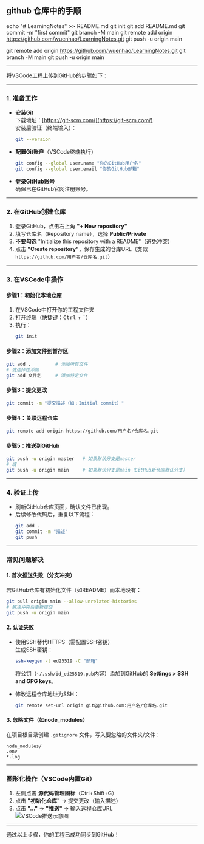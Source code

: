## github 仓库中的手顺


echo "# LearningNotes" >> README.md
git init
git add README.md
git commit -m "first commit"
git branch -M main
git remote add origin https://github.com/wuenhao/LearningNotes.git
git push -u origin main


git remote add origin https://github.com/wuenhao/LearningNotes.git
git branch -M main
git push -u origin main

---
将VSCode工程上传到GitHub的步骤如下：

---

### **1. 准备工作**
- **安装Git**  
  下载地址：[https://git-scm.com/](https://git-scm.com/)  
  安装后验证（终端输入）：
  ```bash
  git --version
  ```

- **配置Git账户**（VSCode终端执行）  
  ```bash
  git config --global user.name "你的GitHub用户名"
  git config --global user.email "你的GitHub邮箱"
  ```

- **登录GitHub账号**  
  确保已在GitHub官网注册账号。

---

### **2. 在GitHub创建仓库**
1. 登录GitHub，点击右上角 **"+ New repository"**  
2. 填写仓库名（Repository name），选择 **Public/Private**  
3. **不要勾选** "Initialize this repository with a README"（避免冲突）  
4. 点击 **"Create repository"**，保存生成的仓库URL（类似 `https://github.com/用户名/仓库名.git`）

---

### **3. 在VSCode中操作**
#### **步骤1：初始化本地仓库**
1. 在VSCode中打开你的工程文件夹  
2. 打开终端（快捷键：<kbd>Ctrl</kbd> + <kbd>`</kbd>）  
3. 执行：
   ```bash
   git init
   ```

#### **步骤2：添加文件到暂存区**
```bash
git add .         # 添加所有文件
# 或选择性添加
git add 文件名     # 添加特定文件
```

#### **步骤3：提交更改**
```bash
git commit -m "提交描述（如：Initial commit）"
```

#### **步骤4：关联远程仓库**
```bash
git remote add origin https://github.com/用户名/仓库名.git
```

#### **步骤5：推送到GitHub**
```bash
git push -u origin master   # 如果默认分支是master
# 或
git push -u origin main     # 如果默认分支是main（GitHub新仓库默认分支）
```

---

### **4. 验证上传**
- 刷新GitHub仓库页面，确认文件已出现。
- 后续修改代码后，重复以下流程：
  ```bash
  git add .
  git commit -m "描述"
  git push
  ```

---

### **常见问题解决**
#### **1. 首次推送失败（分支冲突）**
若GitHub仓库有初始化文件（如README）而本地没有：
```bash
git pull origin main --allow-unrelated-histories
# 解决冲突后重新提交
git push -u origin main
```

#### **2. 认证失败**
- 使用SSH替代HTTPS（需配置SSH密钥）  
  生成SSH密钥：
  ```bash
  ssh-keygen -t ed25519 -C "邮箱"
  ```
  将公钥（`~/.ssh/id_ed25519.pub`内容）添加到GitHub的 **Settings > SSH and GPG keys**。

- 修改远程仓库地址为SSH：
  ```bash
  git remote set-url origin git@github.com:用户名/仓库名.git
  ```

#### **3. 忽略文件（如node_modules）**
在项目根目录创建 `.gitignore` 文件，写入要忽略的文件夹/文件：
```
node_modules/
.env
*.log
```

---

### **图形化操作（VSCode内置Git）**
1. 左侧点击 **源代码管理图标**（Ctrl+Shift+G）  
2. 点击 **"初始化仓库"** → 提交更改（输入描述）  
3. 点击 **"..."** → **"推送"** → 输入远程仓库URL  
   ![VSCode推送示意图](https://code.visualstudio.com/assets/docs/sourcecontrol/overview/commit-toolbar.png)

---

通过以上步骤，你的工程已成功同步到GitHub！